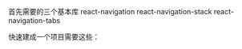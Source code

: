 首先需要的三个基本库
react-navigation
react-navigation-stack
react-navigation-tabs

快速建成一个项目需要这些：

<!--stackedit_data:
eyJoaXN0b3J5IjpbLTEzOTk0MzA0NzVdfQ==
-->